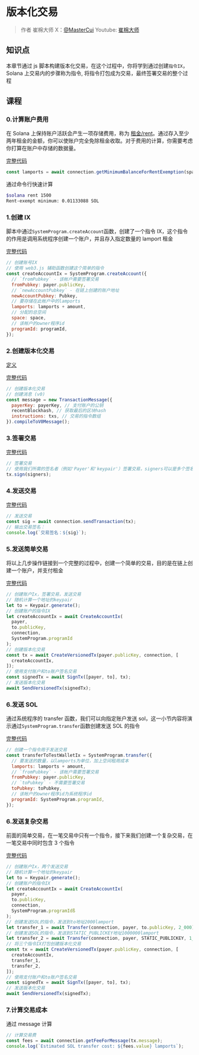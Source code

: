 # 版本化交易

> 作者 崔棉大师 X：[@MasterCui](https://x.com/@MasterCui) Youtube: [崔棉大师](https://www.youtube.com/channel/UCv4y5qSUbJ8UC3CUmBPC_BA)

## 知识点

本章节通过 js 脚本构建版本化交易，在这个过程中，你将学到通过创建`指令IX`，Solana 上交易内的步骤称为指令, 将指令打包成为交易，最终签署交易的整个过程

## 课程

### 0.计算账户费用

在 Solana 上保持账户活跃会产生一项存储费用，称为 [租金/rent](/SolanaDocumention/core/fees.html#租金)。通过存入至少两年租金的金额，你可以使账户完全免除租金收取。对于费用的计算，你需要考虑你打算在账户中存储的数据量。

[完整代码](https://github.com/Fankouzu/solana-basic-ui/tree/main/scripts/2.VersionedTx/CreateAccouMinimumBalanceForRentExemptionntIx.ts)

```js
const lamports = await connection.getMinimumBalanceForRentExemption(space);
```

通过命令行快速计算

```sh
$solana rent 1500
Rent-exempt minimum: 0.01133088 SOL
```

### 1.创建 IX

脚本中通过`SystemProgram.createAccount`函数，创建了一个指令 IX，这个指令的作用是调用系统程序创建一个账户，并且存入指定数量的 lamport 租金

[完整代码](https://github.com/Fankouzu/solana-basic-ui/tree/main/scripts/2.VersionedTx/CreateAccountIx.ts)

```js
// 创建账号IX
// 使用 web3.js 辅助函数创建这个简单的指令
const createAccountIx = SystemProgram.createAccount({
  // `fromPubkey` - 该帐户需要签署交易
  fromPubkey: payer.publicKey,
  // `newAccountPubkey` - 在链上创建的账户地址
  newAccountPubkey: Pubkey,
  // 要存储在此帐户中的lamports
  lamports: lamports + amount,
  // 分配的总空间
  space: space,
  // 该帐户的owner程序id
  programId: programId,
});
```

### 2.创建版本化交易

[定义](/SolanaDocumention/advanced/versions.html#版本化交易)

[完整代码](https://github.com/Fankouzu/solana-basic-ui/tree/main/scripts/2.VersionedTx/CreateVersionedTx.ts)

```js
// 创建版本化交易
// 创建消息 (v0)
const message = new TransactionMessage({
  payerKey: payerKey, // 支付账户的公钥
  recentBlockhash, // 获取最后的区块hash
  instructions: txs, // 交易的指令数组
}).compileToV0Message();
```

### 3.签署交易

[完整代码](https://github.com/Fankouzu/solana-basic-ui/tree/main/scripts/2.VersionedTx/SignTx.ts)

```js
// 签署交易
// 使用我们所需的签名者（例如'Payer'和'keypair'）签署交易，signers可以是多个签名人的keypair
tx.sign(signers);
```

### 4.发送交易

[完整代码](https://github.com/Fankouzu/solana-basic-ui/tree/main/scripts/2.VersionedTx/SendVersionedTx.ts)

```js
// 发送交易
const sig = await connection.sendTransaction(tx);
// 输出交易签名：
console.log(`交易签名：${sig}`);
```

### 5.发送简单交易

将以上几步操作链接到一个完整的过程中，创建一个简单的交易，目的是在链上创建一个账户，并支付租金

[完整代码](https://github.com/Fankouzu/solana-basic-ui/tree/main/scripts/2.VersionedTx/1.SendSimpleTx.ts)

```js
// 创建账户Ix，签署交易，发送交易
// 随机计算一个地址的keypair
let to = Keypair.generate();
// 创建账户的指令IX
let createAccountIx = await CreateAccountIx(
  payer,
  to.publicKey,
  connection,
  SystemProgram.programId
);
// 创建版本化交易
const tx = await CreateVersionedTx(payer.publicKey, connection, [
  createAccountIx,
]);
// 使用支付账户和to账户签名交易
const signedTx = await SignTx([payer, to], tx);
// 发送版本化交易
await SendVersionedTx(signedTx);
```

### 6.发送 SOL

通过系统程序的 transfer 函数，我们可以向指定账户发送 sol，这一小节内容将演示通过`SystemProgram.transfer`函数创建发送 SOL 的指令

[完整代码](https://github.com/Fankouzu/solana-basic-ui/tree/main/scripts/2.VersionedTx/Transfer.ts)

```js
// 创建一个指令用于发送交易
const transferToTestWalletIx = SystemProgram.transfer({
  // 要发送的数量，以lamports为单位，加上空间租用成本
  lamports: lamports + amount,
  // `fromPubkey` - 该帐户需要签署交易
  fromPubkey: payer.publicKey,
  // `toPubkey` - 不需要签署交易
  toPubkey: toPubkey,
  // 该帐户的owner程序id为系统程序id
  programId: SystemProgram.programId,
});
```

### 6.发送复杂交易

前面的简单交易，在一笔交易中只有一个指令，接下来我们创建一个复杂交易，在一笔交易中同时包含 3 个指令

[完整代码](https://github.com/Fankouzu/solana-basic-ui/tree/main/scripts/2.VersionedTx/2.SendComplexTx.ts)

```js
// 创建账户Ix，两个发送交易
// 随机计算一个地址的keypair
let to = Keypair.generate();
// 创建账户的指令IX
let createAccountIx = await CreateAccountIx(
  payer,
  to.publicKey,
  connection,
  SystemProgram.programIdß
);
// 创建发送SOL的指令，发送到to地址2000lamport
let transfer_1 = await Transfer(connection, payer, to.publicKey, 2_000);
// 创建发送SOL的指令，发送到STATIC_PUBLICKEY地址1000000lamport
let transfer_2 = await Transfer(connection, payer, STATIC_PUBLICKEY, 1_000_000);
// 将三个指令IX打包创建版本化交易
const tx = await CreateVersionedTx(payer.publicKey, connection, [
  createAccountIx,
  transfer_1,
  transfer_2,
]);
// 使用支付账户和to账户签名交易
const signedTx = await SignTx([payer, to], tx);
// 发送版本化交易
await SendVersionedTx(signedTx);
```

### 7.计算交易成本

通过 message 计算

```js
// 计算交易费
const fees = await connection.getFeeForMessage(tx.message);
console.log(`Estimated SOL transfer cost: ${fees.value} lamports`);
```
